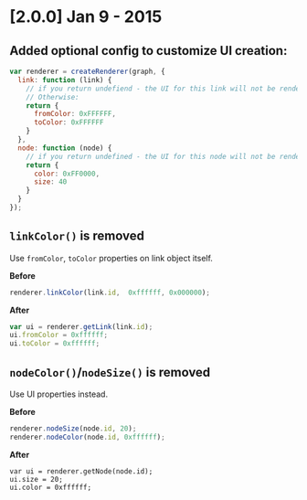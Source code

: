 # [2.0.0] Jan 9 - 2015

## Added optional config to customize UI creation:

``` js
var renderer = createRenderer(graph, {
  link: function (link) {
    // if you return undefiend - the UI for this link will not be rendered.
    // Otherwise:
    return {
      fromColor: 0xFFFFFF,
      toColor: 0xFFFFFF
    }
  },
  node: function (node) {
    // if you return undefined - the UI for this node will not be rendered.
    return {
      color: 0xFF0000,
      size: 40
    }
  }
});
```

## `linkColor()` is removed

Use `fromColor`, `toColor` properties on link object itself.

**Before**

``` js
renderer.linkColor(link.id,  0xffffff, 0x000000);
```

**After**

``` js
var ui = renderer.getLink(link.id);
ui.fromColor = 0xffffff;
ui.toColor = 0xffffff;
```

## `nodeColor()`/`nodeSize()` is removed

Use UI properties instead.

**Before**

``` js
renderer.nodeSize(node.id, 20);
renderer.nodeColor(node.id, 0xffffff);
```

**After**

```
var ui = renderer.getNode(node.id);
ui.size = 20;
ui.color = 0xffffff;
```

